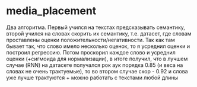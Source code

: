 # media_placement
Два алгоритма. Первый учился на текстах предсказывать семантику, второй учился на словах скорить их семантику, т.е. датасет, где словам проставлены оценки положительности/негативности. Так как там бывает так, что слово имело несколько оценок, то я усреднил оценки и построил регрессию. Потом проскорил каждое слово и усреднил оценки (+сигмоида для нормализации), в итоге получил, что в лучшем случае (RNN) на датасете получался рок аук порядка 0.85 (и веса на словах не очень трактуемые), то во втором случае скор - 0.92 и слова уже лучше трактуются + можно работать с текстами любой длины 
